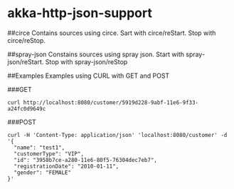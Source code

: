 # akka-http-json-support

##circe
Contains sources using circe. Sart with circe/reStart. Stop with circe/reStop.

##spray-json
Constains sources using spray json. Start with spray-json/reStart. Stop with spray-json/reStop

##Examples
Examples using CURL with GET and POST

###GET

```
curl http://localhost:8080/customer/5919d228-9abf-11e6-9f33-a24fc0d9649c
```

###POST
```
curl -H 'Content-Type: application/json' 'localhost:8080/customer' -d '{
  "name": "test1",
  "customerType": "VIP",
  "id": "3958b7ce-a280-11e6-80f5-76304dec7eb7",
  "registrationDate": "2010-01-11",
  "gender": "FEMALE"
}'
```
